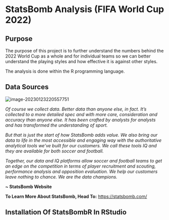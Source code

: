 # StatsBomb Analysis (FIFA World Cup 2022)
## Purpose

The purpose of this project is to further understand the numbers behind the 2022 World Cup as a whole and for individual teams so we can better understand the playing styles and how effective it is against other styles.

The analysis is done within the R programming language. 

## Data Sources

![image-20230123220557751](C:\Users\jeffr\AppData\Roaming\Typora\typora-user-images\image-20230123220557751.png)

*Of course we collect data. Better data than anyone else, in fact. It’s collected to a more detailed spec and with more care, consideration and accuracy than anyone else. It has been crafted by analysts for analysts and has transformed the understanding of sport.*

*But that is just the start of how StatsBomb adds value. We also bring our data to life in the most accessible and engaging way with the authoritative analytical tools we’ve built for our customers. We call these tools IQ and they are available for both soccer and football.*

*Together, our data and IQ platforms allow soccer and football teams to get an edge on the competition in terms of player recruitment and scouting, performance analysis and opposition evaluation. We help our customers leave nothing to chance. We are the data champions.* 

**~ StatsBomb Website**

**To Learn More About StatsBomb, Head To:** https://statsbomb.com/

## Installation Of StatsBombR In RStudio

